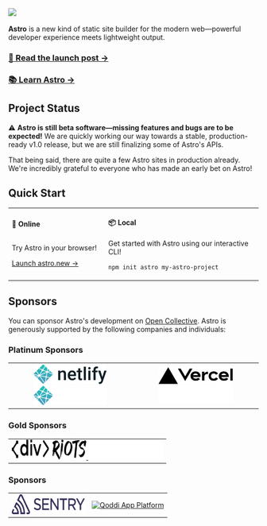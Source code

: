<a href="https://astro.build">
  <img src="https://github.com/withastro/astro/blob/f5424d15b492b8f49584c272fcfae0a1cade6933/assets/social/banner.svg" />
</a>

<div center>

**Astro** is a new kind of static site builder for the modern web&mdash;powerful developer experience meets lightweight output.

</div>

### [🚀 Read the launch post →](https://astro.build/blog/introducing-astro)

### [📚 Learn Astro →](https://docs.astro.build/en/getting-started/)

## Project Status

⚠️ **Astro is still beta software&mdash;missing features and bugs are to be expected!** We are quickly working our way towards a stable, production-ready v1.0 release, but we are still finalizing some of Astro's APIs.

That being said, there are quite a few Astro sites in production already. We're incredibly grateful to everyone who has made an early bet on Astro!

## Quick Start

<table>
  <tbody>
    <tr>
      <td>
        <img width="441" height="1px">
        <strong>👾 Online</strong>
      </td>
      <td>
        <img width="441" height="1px">
        <strong>📦 Local</strong>
      </td>
    </tr>
    <tr>
<td>

Try Astro in your browser!

[Launch astro.new →](https://astro.new)

</td>
<td>

Get started with Astro using our interactive CLI!

```bash
npm init astro my-astro-project
```

</td>
    </tr>
  </tbody>
</table>

## Sponsors

You can sponsor Astro's development on [Open Collective](https://opencollective.com/astrodotbuild). Astro is generously supported by the following companies and individuals:

### Platinum Sponsors

<table>
  <tbody>
    <tr>
      <td align="center"><a href="https://www.netlify.com/#gh-light-mode-only" target="_blank"><img width="147" height="40" src="https://raw.githubusercontent.com/withastro/astro/main/.github/assets/netlify.svg#gh-light-mode-only" alt="Netlify" /></a><a href="https://www.netlify.com/#gh-dark-mode-only" target="_blank"><img width="147" height="40" src="https://raw.githubusercontent.com/withastro/astro/main/.github/assets/netlify-dark.svg#gh-dark-mode-only" alt="Netlify" />
      </a></td>
      <td align="center"><a href="https://www.vercel.com/#gh-light-mode-only" target="_blank"><img width="150" height="34" src="https://raw.githubusercontent.com/withastro/astro/main/.github/assets/vercel.svg#gh-light-mode-only" alt="Vercel" /></a><a href="https://www.vercel.com/#gh-dark-mode-only"><img width="150" height="34" src="https://raw.githubusercontent.com/withastro/astro/main/.github/assets/vercel-dark.svg#gh-dark-mode-only" alt="Vercel" />
      </a></td>
    </tr>
  </tbody>
</table>

### Gold Sponsors

<table>
  <tbody>
    <tr>
      <td align="center">
        <a href="https://divRIOTS.com#gh-light-mode-only" target="_blank">
        <img width="150" height="40" src="https://raw.githubusercontent.com/withastro/astro/main/.github/assets/divriots.svg#gh-light-mode-only" alt="‹div›RIOTS" />
        </a>
        <a href="https://divRIOTS.com#gh-dark-mode-only" target="_blank">
        <img width="150" height="40" src="https://raw.githubusercontent.com/withastro/astro/main/.github/assets/divriots-dark.svg#gh-dark-mode-only" alt="‹div›RIOTS" />
        </a>
      </td>
    </tr>
  </tbody>
</table>

### Sponsors

<table>
  <tbody>
    <tr>
      <td align="center"><a href="https://sentry.io" target="_blank"><img width="147" height="40" src="https://raw.githubusercontent.com/withastro/astro/main/.github/assets/sentry.svg" alt="Sentry" /></a></td><td align="center"><a href="https://qoddi.com" target="_blank"><img width="147" height="40" src="https://devcenter.qoddi.com/wp-content/uploads/2021/11/blog-transparent-logo-1.png" alt="Qoddi App Platform" /></a></td>
    </tr>
  </tbody>
</table>
